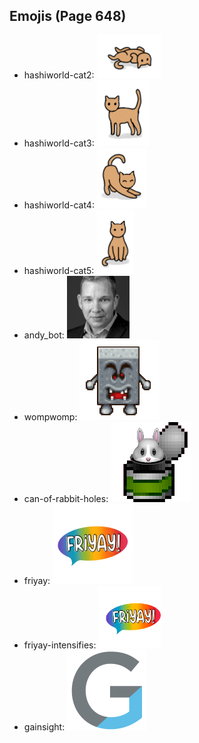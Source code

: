 
## Emojis (Page 648)

* hashiworld-cat2: ![hashiworld-cat2](output/hashiworld-cat2.png)
* hashiworld-cat3: ![hashiworld-cat3](output/hashiworld-cat3.png)
* hashiworld-cat4: ![hashiworld-cat4](output/hashiworld-cat4.png)
* hashiworld-cat5: ![hashiworld-cat5](output/hashiworld-cat5.png)
* andy_bot: ![andy_bot](output/andy_bot.gif)
* wompwomp: ![wompwomp](output/wompwomp.gif)
* can-of-rabbit-holes: ![can-of-rabbit-holes](output/can-of-rabbit-holes.gif)
* friyay: ![friyay](output/friyay.png)
* friyay-intensifies: ![friyay-intensifies](output/friyay-intensifies.gif)
* gainsight: ![gainsight](output/gainsight.png)
